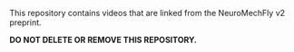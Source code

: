 This repository contains videos that are linked from the NeuroMechFly v2 preprint.

**DO NOT DELETE OR REMOVE THIS REPOSITORY.**
